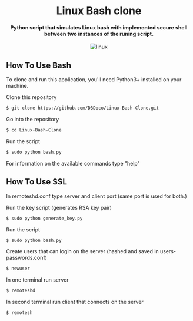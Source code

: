 
<h1 align="center">
  Linux Bash clone 
  <br>
</h1>

<h4 align="center">Python script that simulates Linux bash with implemented secure shell between two instances of the runing script.</h4>

<p align="center">
  <img src="https://media2.giphy.com/media/FbiCh1wzpruoDAzykK/giphy.gif?cid=790b7611e4a71f047b6b3343763c8158f9dd8e955b03dab1&rid=giphy.gif&ct=g" alt="linux" />
</p>




## How To Use Bash

To clone and run this application, you'll need Python3+ installed on your machine.


Clone this repository
```bash
$ git clone https://github.com/DBDoco/Linux-Bash-Clone.git
```

Go into the repository
```bash
$ cd Linux-Bash-Clone
```

Run the script
```bash
$ sudo python bash.py
```

For information on the available commands type "help" 


## How To Use SSL

In remoteshd.conf type server and client port (same port is used for both.) 

Run the key script (generates RSA key pair)
```bash
$ sudo python generate_key.py
```

Run the script
```bash
$ sudo python bash.py
```

Create users that can login on the server (hashed and saved in users-passwords.conf)
```bash
$ newuser
```

In one terminal run server
```bash
$ remoteshd
```

In second terminal run client that connects on the server
```bash
$ remotesh
```
